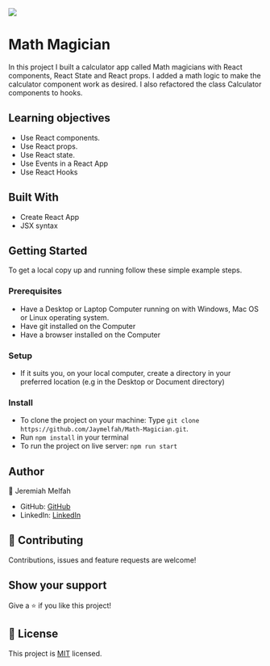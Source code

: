![](https://img.shields.io/badge/Microverse-blueviolet)

# Math Magician
In this project I built a calculator app called Math magicians with React components, React State and React props. I 
added a math logic to make the calculator component work as desired. I also refactored the class Calculator components to 
hooks.

 ## Learning objectives
- Use React components.
- Use React props.
- Use React state.
- Use Events in a React App
- Use React Hooks

## Built With

- Create React App
- JSX syntax

## Getting Started

To get a local copy up and running follow these simple example steps.

### Prerequisites

- Have a Desktop or Laptop Computer running on with Windows, Mac OS or Linux operating system.
- Have git installed on the Computer
- Have a browser installed on the Computer

### Setup

- If it suits you, on your local computer, create a directory in your preferred location (e.g in the Desktop or Document directory)

### Install
- To clone the project on your machine: Type `git clone https://github.com/Jaymelfah/Math-Magician.git`.
- Run `npm install` in your terminal
- To run the project on  live server:
`npm run start`

## Author

👤 Jeremiah Melfah

- GitHub: [GitHub](https://github.com/Jaymelfah)
- LinkedIn: [LinkedIn](https://www.linkedin.com/in/jeremiah-ekow-melfah-a4402a161/)

## 🤝 Contributing

Contributions, issues and feature requests are welcome!

## Show your support

Give a ⭐️ if you like this project!


## 📝 License

This project is [MIT](LICENSE.md) licensed.